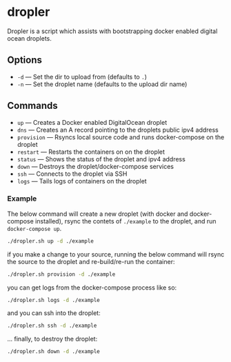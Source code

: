 # dropler

Dropler is a script which assists with bootstrapping docker enabled digital ocean droplets.

## Options
- `-d` — Set the dir to upload from (defaults to `.`)
- `-n` — Set the droplet name (defaults to the upload dir name)

## Commands
- `up` — Creates a Docker enabled DigitalOcean droplet
- `dns` — Creates an A record pointing to the droplets public ipv4 address
- `provision` — Rsyncs local source code and runs docker-compose on the droplet
- `restart` — Restarts the containers on on the droplet
- `status` — Shows the status of the droplet and ipv4 address
- `down` — Destroys the droplet/docker-compose services
- `ssh` — Connects to the droplet via SSH
- `logs` — Tails logs of containers on the droplet

### Example

The below command will create a new droplet (with docker and docker-compose installed), rsync the contets of `./example` to the droplet, and run `docker-compose up`.

```bash
./dropler.sh up -d ./example
```
if you make a change to your source, running the below command will rsync the source to the droplet and re-build/re-run the container:
```bash
./dropler.sh provision -d ./example
```
you can get logs from the docker-compose process like so:
```bash
./dropler.sh logs -d ./example
```
and you can ssh into the droplet:
```bash
./dropler.sh ssh -d ./example
```
... finally, to destroy the droplet:
```bash
./dropler.sh down -d ./example
```
